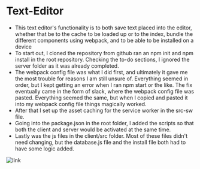 # Text-Editor
- This text editor's functionality is to both save text placed into the editor, whether that be to the cache to be loaded up or to the index, bundle the different components using webpack, and to be able to be installed on a device
- To start out, I cloned the repository from github ran an npm init and npm install in the root repository. Checking the to-do sections, I ignored the server folder as it was already completed.
- The webpack config file was what I did first, and ultimately it gave me the most trouble for reasons I am still unsure of. Everything seemed in order, but I kept getting an error when I ran npm start or the like. The fix eventually came in the form of slack, where the webpack config file was pasted. Everything seemed the same, but when I copied and pasted it into my webpack config file things magically worked.
- After that I set up the asset caching for the service worker in the src-sw file.
- Going into the package.json in the root folder, I added the scripts so that both the client and server would be activated at the same time.
- Lastly was the js files in the client/src folder. Most of these files didn't need changing, but the database.js file and the install file both had to have some logic added.

![link]()